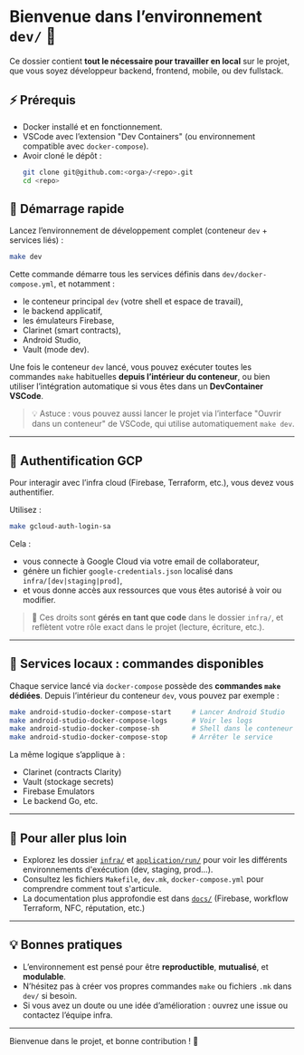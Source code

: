 # Bienvenue dans l’environnement `dev/` 🧰

Ce dossier contient **tout le nécessaire pour travailler en local** sur le projet, que vous soyez développeur backend, frontend, mobile, ou dev fullstack.

## ⚡ Prérequis

- Docker installé et en fonctionnement.
- VSCode avec l’extension "Dev Containers" (ou environnement compatible avec `docker-compose`).
- Avoir cloné le dépôt :
  ```bash
  git clone git@github.com:<orga>/<repo>.git
  cd <repo>
  ```

## 🚀 Démarrage rapide

Lancez l’environnement de développement complet (conteneur `dev` + services liés) :

```bash
make dev
```

Cette commande démarre tous les services définis dans `dev/docker-compose.yml`, et notamment :

- le conteneur principal `dev` (votre shell et espace de travail),
- le backend applicatif,
- les émulateurs Firebase,
- Clarinet (smart contracts),
- Android Studio,
- Vault (mode dev).

Une fois le conteneur `dev` lancé, vous pouvez exécuter toutes les commandes `make` habituelles **depuis l’intérieur du conteneur**, ou bien utiliser l’intégration automatique si vous êtes dans un **DevContainer VSCode**.

> 💡 Astuce : vous pouvez aussi lancer le projet via l’interface "Ouvrir dans un conteneur" de VSCode, qui utilise automatiquement `make dev`.

---

## 🔐 Authentification GCP

Pour interagir avec l’infra cloud (Firebase, Terraform, etc.), vous devez vous authentifier.

Utilisez :

```bash
make gcloud-auth-login-sa
```

Cela :

- vous connecte à Google Cloud via votre email de collaborateur,
- génère un fichier `google-credentials.json` localisé dans `infra/[dev|staging|prod]`,
- et vous donne accès aux ressources que vous êtes autorisé à voir ou modifier.

> 🧠 Ces droits sont **gérés en tant que code** dans le dossier `infra/`, et reflètent votre rôle exact dans le projet (lecture, écriture, etc.).

---

## 🧰 Services locaux : commandes disponibles

Chaque service lancé via `docker-compose` possède des **commandes `make` dédiées**. Depuis l’intérieur du conteneur `dev`, vous pouvez par exemple :

```bash
make android-studio-docker-compose-start     # Lancer Android Studio
make android-studio-docker-compose-logs      # Voir les logs
make android-studio-docker-compose-sh        # Shell dans le conteneur
make android-studio-docker-compose-stop      # Arrêter le service
```

La même logique s’applique à :

- Clarinet (contracts Clarity)
- Vault (stockage secrets)
- Firebase Emulators
- Le backend Go, etc.

---

## 🔎 Pour aller plus loin

- Explorez les dossier [`infra/`](../infra/) et [`application/run/`](../application/run/) pour voir les différents environnements d'exécution (dev, staging, prod…).
- Consultez les fichiers `Makefile`, `dev.mk`, `docker-compose.yml` pour comprendre comment tout s'articule.
- La documentation plus approfondie est dans [`docs/`](../docs/) (Firebase, workflow Terraform, NFC, réputation, etc.)

---

## 💡 Bonnes pratiques

- L’environnement est pensé pour être **reproductible**, **mutualisé**, et **modulable**.
- N’hésitez pas à créer vos propres commandes `make` ou fichiers `.mk` dans `dev/` si besoin.
- Si vous avez un doute ou une idée d’amélioration : ouvrez une issue ou contactez l’équipe infra.

---

Bienvenue dans le projet, et bonne contribution ! 🚀

